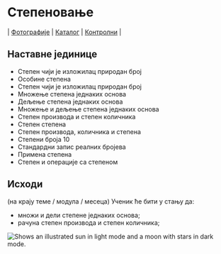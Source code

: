 # Степеновање

| [Фотографије][1]
| [Каталог][2]
| [Контролни][3]
|

## Наставне јединице

- Степен чији је изложилац природан број
- Особине степена
- Степен чији је изложилац природан број
- Множење степена једнаких основа
- Дељење степена једнаких основа
- Множење и дељење степена једнаких основа
- Степен производа и степен количника
- Степен степена 
- Степен производа, количника и степена
- Степени броја 10
- Стандардни запис реалних бројева 
- Примена степена 
- Степен и операције са степеном

## Исходи

(на крају теме / модула / месеца)
Ученик ће бити у стању да: 
- множи и дели степене једнаких основа;
- рачуна степен производа и степен количника;

[1]: https://photos.app.goo.gl/2TMTLbhDnCyECAuS7 "Фотографије табле"
[2]: https://ndjapic.github.io/zayopa/m7/03-polinomi1/ "Каталог линкова"
[3]: https://drive.google.com/drive/folders/0B-Ml4P4pFIzwOGU4MzZkMDYtNTRlYS00ZTE4LWFmZDQtNThiMTAzOTI5ZGQ4?resourcekey=0-_6KNMrtNaPWMTctdWZmpbQ&usp=drive_link "Претходни контролни задаци"

<picture>
  <source media="(prefers-color-scheme: dark)" srcset="https://user-images.githubusercontent.com/25423296/163456776-7f95b81a-f1ed-45f7-b7ab-8fa810d529fa.png">
  <source media="(prefers-color-scheme: light)" srcset="https://user-images.githubusercontent.com/25423296/163456779-a8556205-d0a5-45e2-ac17-42d089e3c3f8.png">
  <img alt="Shows an illustrated sun in light mode and a moon with stars in dark mode." src="https://user-images.githubusercontent.com/25423296/163456779-a8556205-d0a5-45e2-ac17-42d089e3c3f8.png">
</picture>
